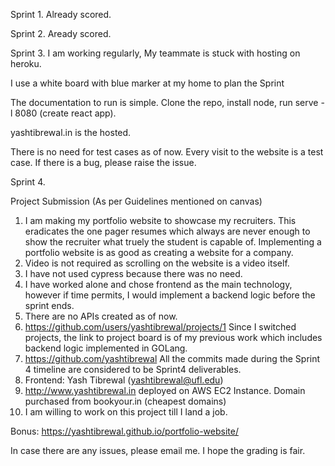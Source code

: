 Sprint 1.
Already scored.

Sprint 2.
Aready scored.

Sprint 3.
I am working regularly, My teammate is stuck with hosting on heroku.

I use a white board with blue marker at my home to plan the Sprint

The documentation to run is simple. Clone the repo, install node, run serve -l 8080 (create react app).

yashtibrewal.in is the hosted.

There is no need for test cases as of now. Every visit to the website is a test case. If there is a bug, please raise the issue.


Sprint 4.

Project Submission (As per Guidelines mentioned on canvas)
1. I am making my portfolio website to showcase my recruiters. This eradicates the one pager resumes which always are never enough to show the recruiter what truely the student is capable of. Implementing a portfolio website is as good as creating a website for a company.
2. Video is not required as scrolling on the website is a video itself.
3. I have not used cypress because there was no need.
4. I have worked alone and chose frontend as the main technology, however if time permits, I would implement a backend logic before the sprint ends.
5. There are no APIs created as of now.
6. https://github.com/users/yashtibrewal/projects/1 Since I switched projects, the link to project board is of my previous work which includes backend logic implemented in GOLang.
7. https://github.com/yashtibrewal All the commits made during the Sprint 4 timeline are considered to be Sprint4 deliverables.
8. Frontend: Yash Tibrewal (yashtibrewal@ufl.edu) 
9. http://www.yashtibrewal.in deployed on AWS EC2 Instance. Domain purchased from bookyour.in (cheapest domains)
10. I am willing to work on this project till I land a job.

Bonus: https://yashtibrewal.github.io/portfolio-website/

In case there are any issues, please email me. I hope the grading is fair.
